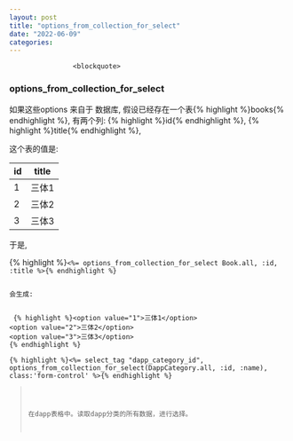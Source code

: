```yaml
---
layout: post
title: "options_from_collection_for_select"
date: "2022-06-09"
categories: 
---
```


                    <blockquote> 
 <h3 id="optionsfromcollectionforselect">options_from_collection_for_select</h3> 
 <p>如果这些options 来自于 数据库, 假设已经存在一个表{% highlight %}books{% endhighlight %}, 有两个列: {% highlight %}id{% endhighlight %}, {% highlight %}title{% endhighlight %},</p> 
 <p>这个表的值是:</p> 
 <table>
<thead><tr>
<th>id</th>
<th>title</th>
</tr></thead>
<tbody>
<tr>
<td>1</td>
<td>三体1</td>
</tr>
<tr>
<td>2</td>
<td>三体2</td>
</tr>
<tr>
<td>3</td>
<td>三体3</td>
</tr>
</tbody>
</table>
 <p>于是,</p> 
 {% highlight %}<code class="language-ruby">&lt;%= options_from_collection_for_select Book.all, :id, :title %&gt;{% endhighlight %} 
 <p>会生成:</p> 
 {% highlight %}&lt;option value="1"&gt;三体1&lt;/option&gt;
&lt;option value="2"&gt;三体2&lt;/option&gt;
&lt;option value="3"&gt;三体3&lt;/option&gt;
{% endhighlight %} 
</blockquote> 
{% highlight %}&lt;%= select_tag "dapp_category_id", options_from_collection_for_select(DappCategory.all, :id, :name), class:'form-control' %&gt;{% endhighlight %} 
<blockquote> 
 <p>在dapp表格中。读取dapp分类的所有数据，进行选择。</p> 
</blockquote> 
<p></p> 
<p></p>
                
